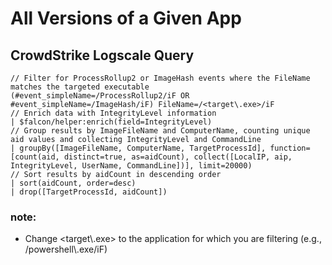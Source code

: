 # All Versions of a Given App
## CrowdStrike Logscale Query
<blockquote>

</blockquote>

```Logscale
// Filter for ProcessRollup2 or ImageHash events where the FileName matches the targeted executable
(#event_simpleName=/ProcessRollup2/iF OR #event_simpleName=/ImageHash/iF) FileName=/<target\.exe>/iF
// Enrich data with IntegrityLevel information
| $falcon/helper:enrich(field=IntegrityLevel)
// Group results by ImageFileName and ComputerName, counting unique aid values and collecting IntegrityLevel and CommandLine
| groupBy([ImageFileName, ComputerName, TargetProcessId], function=[count(aid, distinct=true, as=aidCount), collect([LocalIP, aip, IntegrityLevel, UserName, CommandLine])], limit=20000)
// Sort results by aidCount in descending order
| sort(aidCount, order=desc)
| drop([TargetProcessId, aidCount])
```
### note:
- Change <target\\.exe> to the application for which you are filtering (e.g., /powershell\\.exe/iF)
